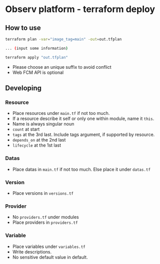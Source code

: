 # Observ platform - terraform deploy

## How to use

```bash
terraform plan -var="image_tag=main" -out=out.tfplan

... (input some information)

terraform apply "out.tfplan"
```

- Please choose an unique suffix to avoid conflict
- Web FCM API is optional

## Developing

### Resource

- Place resources under `main.tf` if not too much.
- If a resource describe it self or only one within module, name it `this`.
- Name is always singular noun
- `count` at start
- `tags` at the 3rd last. Include tags argument, if supported by resource.
- `depends_on` at the 2nd last
- `lifecycle` at the 1st last

### Datas
- Place datas in `main.tf` if not too much. Else place it under `datas.tf`

### Version

- Place versions in `versions.tf`

### Provider
- No `providers.tf` under modules
- Place providers in `providers.tf`

### Variable

- Place variables under `variables.tf`
- Write descriptions.
- No sensitive default value in default.

